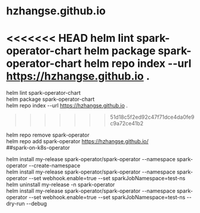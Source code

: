# hzhangse.github.io
<<<<<<< HEAD
helm lint spark-operator-chart 
helm package spark-operator-chart 
helm repo index --url https://hzhangse.github.io .
=======
helm lint spark-operator-chart <br/>
helm package spark-operator-chart <br/>
helm repo index --url https://hzhangse.github.io .  <br/>
>>>>>>> 51d18c5f2ed92c47f71dce4da0fe9c9a72ce41b2


helm repo remove spark-operator <br/>
helm repo add spark-operator https://hzhangse.github.io/ <br/>
##spark-on-k8s-operator 

helm install my-release spark-operator/spark-operator --namespace spark-operator --create-namespace <br/>
helm install my-release spark-operator/spark-operator --namespace spark-operator --set webhook.enable=true --set sparkJobNamespace=test-ns <br/>
helm uninstall my-release -n spark-operator <br/>
helm install my-release spark-operator/spark-operator --namespace spark-operator --set webhook.enable=true --set sparkJobNamespace=test-ns --dry-run --debug

